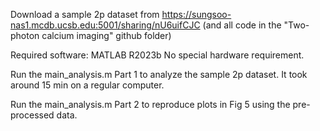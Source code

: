 Download a sample 2p dataset from https://sungsoo-nas1.mcdb.ucsb.edu:5001/sharing/nU6uifCJC
(and all code in the "Two-photon calcium imaging" github folder)

Required software: MATLAB R2023b
No special hardware requirement.

Run the main_analysis.m Part 1 to analyze the sample 2p dataset. 
It took around 15 min on a regular computer.

Run the main_analysis.m Part 2 to reproduce plots in Fig 5 using the pre-processed data.

